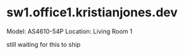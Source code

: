 # sw1.office1.kristianjones.dev

Model: AS4610-54P
Location: Living Room 1

still waiting for this to ship